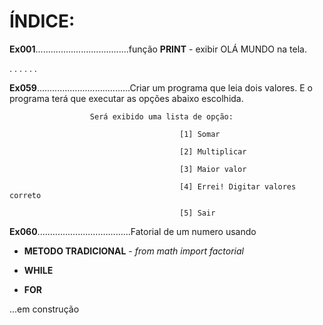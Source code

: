 # ÍNDICE:

**Ex001**.....................................função **PRINT** - exibir OLÁ MUNDO na tela.

.
.
.
.
.
.

**Ex059**.....................................Criar um programa que leia dois valores. E o programa terá que executar as opções abaixo escolhida.

					  Será exibido uma lista de opção:
					  
                                          [1] Somar
					  
                                          [2] Multiplicar
					  
                                          [3] Maior valor
					  
                                          [4] Errei! Digitar valores correto
					  
                                          [5] Sair

**Ex060**.....................................Fatorial de um numero usando 

* **METODO TRADICIONAL** - *from math import factorial*

* **WHILE** 

* **FOR**



...em construção
